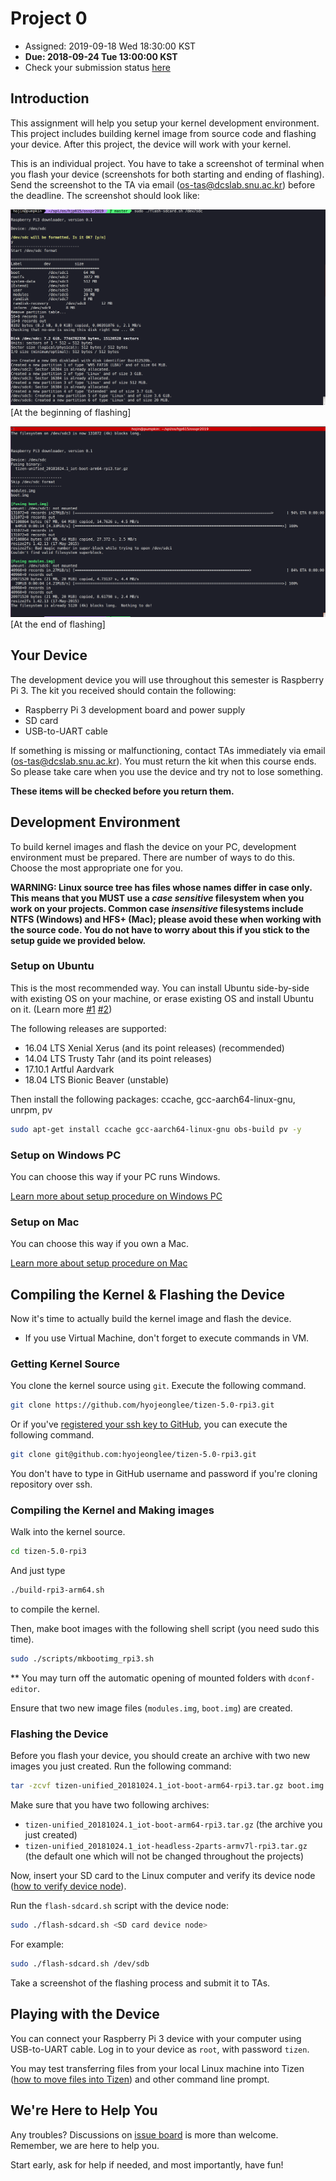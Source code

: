 # Project 0

* Assigned: 2019-09-18 Wed 18:30:00 KST
* **Due: 2018-09-24 Tue 13:00:00 KST**
* Check your submission status [here](/doc/Project0Submissions.md)

## Introduction

This assignment will help you setup your kernel development environment. This project includes building kernel image from source code and flashing your device. After this project, the device will work with your kernel.

This is an individual project. You have to take a screenshot of terminal when you flash your device (screenshots for both starting and ending of flashing). Send the screenshot to the TA via email ([os-tas@dcslab.snu.ac.kr](mailto:os-tas%40dcslab.snu.ac.kr)) before the deadline.
The screenshot should look like:

![FlashingStart](/doc/assets/FlashingStart.png)
[At the beginning of flashing]

![FlashingEnd](/doc/assets/FlashingEnd.png)
[At the end of flashing]

## Your Device

The development device you will use throughout this semester is Raspberry Pi 3. The kit you received should contain the following:

* Raspberry Pi 3 development board and power supply
* SD card
* USB-to-UART cable

If something is missing or malfunctioning, contact TAs immediately via email ([os-tas@dcslab.snu.ac.kr](mailto:os-tas%40dcslab.snu.ac.kr)). You must return the kit when this course ends. So please take care when you use the device and try not to lose something.

**These items will be checked before you return them.**

## Development Environment

To build kernel images and flash the device on your PC, development environment must be prepared. There are number of ways to do this. Choose the most appropriate one for you.

**WARNING: Linux source tree has files whose names differ in case only. This means that you MUST use a _case sensitive_ filesystem when you work on your projects. Common case _insensitive_ filesystems include NTFS (Windows) and HFS+ (Mac); please avoid these when working with the source code. You do not have to worry about this if you stick to the setup guide we provided below.**

### Setup on Ubuntu

This is the most recommended way. You can install Ubuntu side-by-side with existing OS on your machine, or erase existing OS and install Ubuntu on it. (Learn more [#1](https://help.ubuntu.com/lts/installation-guide/amd64/index.html) [#2](https://help.ubuntu.com/community/WindowsDualBoot))

The following releases are supported:
* 16.04 LTS Xenial Xerus (and its point releases) (recommended)
* 14.04 LTS Trusty Tahr (and its point releases)
* 17.10.1 Artful Aardvark
* 18.04 LTS Bionic Beaver (unstable)

Then install the following packages: ccache, gcc-aarch64-linux-gnu, unrpm, pv
```bash
sudo apt-get install ccache gcc-aarch64-linux-gnu obs-build pv -y
```

### Setup on Windows PC

You can choose this way if your PC runs Windows.

[Learn more about setup procedure on Windows PC](/doc/SetupOnWindows.md)

### Setup on Mac

You can choose this way if you own a Mac.

[Learn more about setup procedure on Mac](/doc/SetupOnMac.md)

## Compiling the Kernel & Flashing the Device

Now it's time to actually build the kernel image and flash the device.

* If you use Virtual Machine, don't forget to execute commands in VM.

### Getting Kernel Source

You clone the kernel source using `git`. Execute the following command.
```bash
git clone https://github.com/hyojeonglee/tizen-5.0-rpi3.git
```

Or if you've [registered your ssh key to GitHub](https://help.github.com/articles/connecting-to-github-with-ssh/), you can execute the following command.
```bash
git clone git@github.com:hyojeonglee/tizen-5.0-rpi3.git
```

You don't have to type in GitHub username and password if you're cloning repository over ssh.

### Compiling the Kernel and Making images

Walk into the kernel source.
```bash
cd tizen-5.0-rpi3
```

And just type
```bash
./build-rpi3-arm64.sh
```
to compile the kernel.

Then, make boot images with the following shell script (you need sudo this time).
```bash
sudo ./scripts/mkbootimg_rpi3.sh
```
** You may turn off the automatic opening of mounted folders with `dconf-editor`.

Ensure that two new image files (`modules.img`, `boot.img`) are created.

### Flashing the Device

Before you flash your device, you should create an archive with two new images you just created. Run the following command:

```bash
tar -zcvf tizen-unified_20181024.1_iot-boot-arm64-rpi3.tar.gz boot.img modules.img
```

Make sure that you have two following archives:
*  `tizen-unified_20181024.1_iot-boot-arm64-rpi3.tar.gz` (the archive you just created)
*  `tizen-unified_20181024.1_iot-headless-2parts-armv7l-rpi3.tar.gz` (the default one which will not be changed throughout the projects)

Now, insert your SD card to the Linux computer and verify its device node ([how to verify device node](/doc/VerifyDeviceNode.md)).

Run the `flash-sdcard.sh` script with the device node:

```bash
sudo ./flash-sdcard.sh <SD card device node>
```

For example:
```bash
sudo ./flash-sdcard.sh /dev/sdb
```

Take a screenshot of the flashing process and submit it to TAs.

## Playing with the Device

You can connect your Raspberry Pi 3 device with your computer using USB-to-UART cable. Log in to your device as `root`, with password `tizen`.

You may test transferring files from your local Linux machine into Tizen ([how to move files into Tizen](/doc/MoveFilesToTizen.md)) and other command line prompt.

## We're Here to Help You

Any troubles? Discussions on [issue board](https://github.com/hyojeonglee/osfall2019/issues) is more than welcome. Remember, we are here to help you.

Start early, ask for help if needed, and most importantly, have fun!

